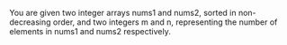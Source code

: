 You are given two integer arrays nums1 and nums2, sorted in non-decreasing order, and two integers m and n, representing the number of elements in nums1 and nums2 respectively.